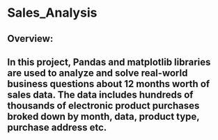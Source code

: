 # Sales_Analysis


## Overview:
In this project, Pandas and matplotlib libraries are used to analyze and solve real-world business questions about 12 months worth of sales data. The data includes hundreds of thousands of electronic product purchases broked down by month, data, product type, purchase address etc.
---
